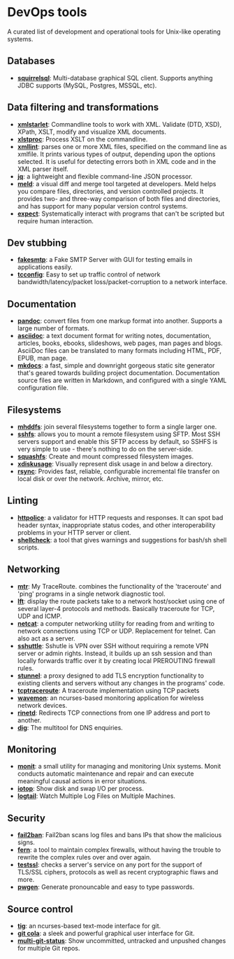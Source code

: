 DevOps tools
============

A curated list of development and operational tools for Unix-like operating
systems.

## Databases

* **[squirrelsql](http://squirrel-sql.sourceforge.net/)**: Multi-database
  graphical SQL client. Supports anything JDBC supports (MySQL, Postgres,
  MSSQL, etc).


## Data filtering and transformations

* **[xmlstarlet](http://xmlstar.sourceforge.net/)**: Commandline tools to work
  with XML. Validate (DTD, XSD), XPath, XSLT, modify and visualize XML
  documents.
* **[xlstproc](http://xmlsoft.org/XSLT/xsltproc.html)**: Process XSLT on the
  commandline.
* **[xmllint](http://xmlsoft.org/xmllint.html)**: parses one or more XML
  files, specified on the command line as xmlfile. It prints various types of
  output, depending upon the options selected. It is useful for detecting
  errors both in XML code and in the XML parser itself.
* **[jq](https://stedolan.github.io/jq/)**: a lightweight and flexible
  command-line JSON processor.
* **[meld](http://meldmerge.org/)**: a visual diff and merge tool targeted at
  developers. Meld helps you compare files, directories, and version
  controlled projects. It provides two- and three-way comparison of both files
  and directories, and has support for many popular version control systems.
* **[expect](https://linux.die.net/man/1/expect)**: Systematically interact
  with programs that can't be scripted but require human interaction.


## Dev stubbing

* **[fakesmtp](http://nilhcem.com/FakeSMTP/index.html)**: a Fake SMTP Server
  with GUI for testing emails in applications easily.
* **[tcconfig](https://github.com/thombashi/tcconfig/blob/master/README.rst)**:
  Easy to set up traffic control of network bandwidth/latency/packet
  loss/packet-corruption to a network interface.


## Documentation

* **[pandoc](https://pandoc.org/)**: convert files from one markup format into
  another. Supports a large number of formats.
* **[asciidoc](http://www.methods.co.nz/asciidoc/)**: a text document format
  for writing notes, documentation, articles, books, ebooks, slideshows, web
  pages, man pages and blogs. AsciiDoc files can be translated to many formats
  including HTML, PDF, EPUB, man page.
* **[mkdocs](http://www.mkdocs.org/)**: a fast, simple and downright gorgeous
  static site generator that's geared towards building project documentation.
  Documentation source files are written in Markdown, and configured with a
  single YAML configuration file.


## Filesystems

* **[mhddfs](https://romanrm.net/mhddfs)**: join several filesystems together to
  form a single larger one.
* **[sshfs](https://github.com/libfuse/sshfs)**: allows you to mount a remote
  filesystem using SFTP. Most SSH servers support and enable this SFTP access
  by default, so SSHFS is very simple to use - there's nothing to do on the
  server-side.
* **[squashfs](http://squashfs.sourceforge.net/)**: Create and mount compressed
  filesystem images.
* **[xdiskusage](http://xdiskusage.sourceforge.net/)**: Visually represent
  disk usage in and below a directory.
* **[rsync](https://rsync.samba.org/)**: Provides fast, reliable, configurable
  incremental file transfer on local disk or over the network. Archive,
  mirror, etc.


## Linting

* **[httpolice](https://github.com/vfaronov/httpolice)**: a validator for HTTP
  requests and responses. It can spot bad header syntax, inappropriate status
  codes, and other interoperability problems in your HTTP server or client.
* **[shellcheck](http://www.shellcheck.net/)**: a tool that gives warnings and
  suggestions for bash/sh shell scripts.


## Networking

* **[mtr](https://www.bitwizard.nl/mtr/)**: My TraceRoute. combines the
  functionality of the 'traceroute' and 'ping' programs in a single network
  diagnostic tool.
* **[lft](https://linux.die.net/man/8/lft)**: display the route packets take
  to a network host/socket using one of several layer-4 protocols and
  methods. Basically traceroute for TCP, UDP and ICMP.
* **[netcat](https://en.wikipedia.org/wiki/Netcat)**: a computer networking
  utility for reading from and writing to network connections using TCP or
  UDP. Replacement for telnet. Can also act as a server.
* **[sshuttle](https://github.com/apenwarr/sshuttle)**: Sshutle is VPN over
  SSH without requiring a remote VPN server or admin rights. Instead, it
  builds up an ssh session and than locally forwards traffic over it by
  creating local PREROUTING firewall rules.
* **[stunnel](https://www.stunnel.org/)**: a proxy designed to add TLS
  encryption functionality to existing clients and servers without any changes
  in the programs' code.
* **[tcptraceroute](https://linux.die.net/man/1/tcptraceroute)**: A traceroute
  implementation using TCP packets
* **[wavemon](https://github.com/uoaerg/wavemon)**: an ncurses-based
  monitoring application for wireless network devices.
* **[rinetd](https://www.boutell.com/rinetd/)**: Redirects TCP connections
  from one IP address and port to another. 
* **[dig](https://en.wikipedia.org/wiki/Dig_(command))**: The multitool for
  DNS enquiries.


## Monitoring

* **[monit](https://mmonit.com/monit/)**: a small utility for managing and
  monitoring Unix systems. Monit conducts automatic maintenance and repair and
  can execute meaningful causal actions in error situations.
* **[iotop](http://guichaz.free.fr/iotop/)**: Show disk and swap I/O per
  process.
* **[logtail](https://www.fourmilab.ch/webtools/logtail/)**: Watch Multiple
  Log Files on Multiple Machines.


## Security

* **[fail2ban](https://www.fail2ban.org/wiki/index.php/Main_Page)**: Fail2ban
  scans log files and bans IPs that show the malicious signs.
* **[fern](http://ferm.foo-projects.org/)**:  a tool to maintain complex
  firewalls, without having the trouble to rewrite the complex rules over and
  over again. 
* **[testssl](https://testssl.sh/)**: checks a server's service on any port
  for the support of TLS/SSL ciphers, protocols as well as recent
  cryptographic flaws and more. 
* **[pwgen](https://github.com/jbernard/pwgen)**: Generate pronouncable and
  easy to type passwords.


## Source control

* **[tig](https://github.com/jonas/tig)**: an ncurses-based text-mode
  interface for git.
* **[git cola](https://git-cola.github.io/)**: a sleek and powerful graphical
  user interface for Git.
* **[multi-git-status](https://github.com/fboender/multi-git-status)**: Show
  uncommitted, untracked and unpushed changes for multiple Git repos.
